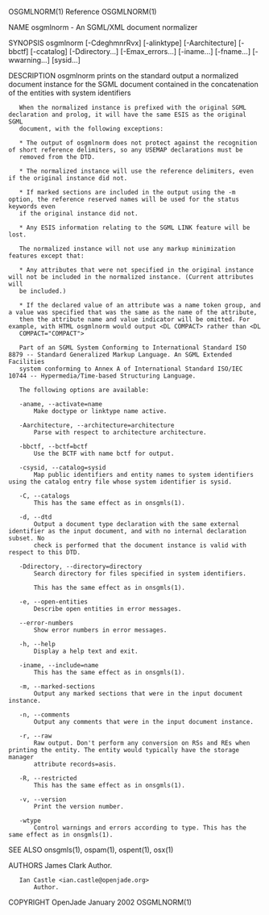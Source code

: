 OSGMLNORM(1)                                                         Reference                                                        OSGMLNORM(1)

NAME
       osgmlnorm - An SGML/XML document normalizer

SYNOPSIS
       osgmlnorm [-CdeghmnrRvx] [-alinktype] [-Aarchitecture] [-bbctf] [-ccatalog] [-Ddirectory...] [-Emax_errors...] [-iname...] [-fname...]
                 [-wwarning...] [sysid...]

DESCRIPTION
       osgmlnorm prints on the standard output a normalized document instance for the SGML document contained in the concatenation of the entities
       with system identifiers

       When the normalized instance is prefixed with the original SGML declaration and prolog, it will have the same ESIS as the original SGML
       document, with the following exceptions:

       * The output of osgmlnorm does not protect against the recognition of short reference delimiters, so any USEMAP declarations must be
       removed from the DTD.

       * The normalized instance will use the reference delimiters, even if the original instance did not.

       * If marked sections are included in the output using the -m option, the reference reserved names will be used for the status keywords even
       if the original instance did not.

       * Any ESIS information relating to the SGML LINK feature will be lost.

       The normalized instance will not use any markup minimization features except that:

       * Any attributes that were not specified in the original instance will not be included in the normalized instance. (Current attributes will
       be included.)

       * If the declared value of an attribute was a name token group, and a value was specified that was the same as the name of the attribute,
       then the attribute name and value indicator will be omitted. For example, with HTML osgmlnorm would output <DL COMPACT> rather than <DL
       COMPACT="COMPACT">

       Part of an SGML System Conforming to International Standard ISO 8879 -- Standard Generalized Markup Language. An SGML Extended Facilities
       system conforming to Annex A of International Standard ISO/IEC 10744 -- Hypermedia/Time-based Structuring Language.

       The following options are available:

       -aname, --activate=name
           Make doctype or linktype name active.

       -Aarchitecture, --architecture=architecture
           Parse with respect to architecture architecture.

       -bbctf, --bctf=bctf
           Use the BCTF with name bctf for output.

       -csysid, --catalog=sysid
           Map public identifiers and entity names to system identifiers using the catalog entry file whose system identifier is sysid.

       -C, --catalogs
           This has the same effect as in onsgmls(1).

       -d, --dtd
           Output a document type declaration with the same external identifier as the input document, and with no internal declaration subset. No
           check is performed that the document instance is valid with respect to this DTD.

       -Ddirectory, --directory=directory
           Search directory for files specified in system identifiers.

           This has the same effect as in onsgmls(1).

       -e, --open-entities
           Describe open entities in error messages.

       --error-numbers
           Show error numbers in error messages.

       -h, --help
           Display a help text and exit.

       -iname, --include=name
           This has the same effect as in onsgmls(1).

       -m, --marked-sections
           Output any marked sections that were in the input document instance.

       -n, --comments
           Output any comments that were in the input document instance.

       -r, --raw
           Raw output. Don't perform any conversion on RSs and REs when printing the entity. The entity would typically have the storage manager
           attribute records=asis.

       -R, --restricted
           This has the same effect as in onsgmls(1).

       -v, --version
           Print the version number.

       -wtype
           Control warnings and errors according to type. This has the same effect as in onsgmls(1).

SEE ALSO
       onsgmls(1), ospam(1), ospent(1), osx(1)

AUTHORS
       James Clark
           Author.

       Ian Castle <ian.castle@openjade.org>
           Author.

COPYRIGHT
OpenJade                                                           January 2002                                                       OSGMLNORM(1)
